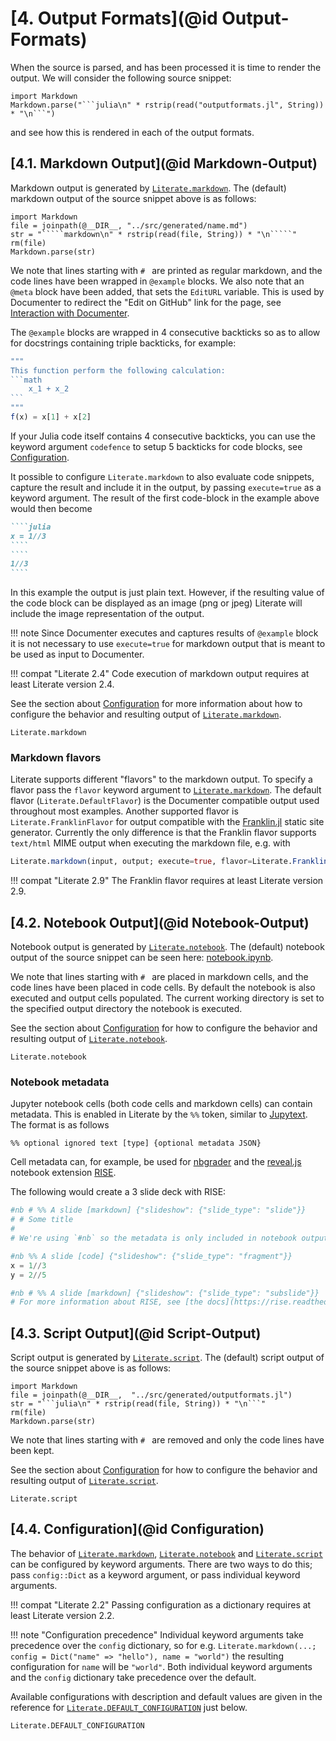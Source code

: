 # [**4.** Output Formats](@id Output-Formats)

When the source is parsed, and has been processed it is time to render the output.
We will consider the following source snippet:

```@eval
import Markdown
Markdown.parse("```julia\n" * rstrip(read("outputformats.jl", String)) * "\n```")
```

and see how this is rendered in each of the output formats.

## [**4.1.** Markdown Output](@id Markdown-Output)

Markdown output is generated by [`Literate.markdown`](@ref). The (default) markdown output
of the source snippet above is as follows:

```@eval
import Markdown
file = joinpath(@__DIR__, "../src/generated/name.md")
str = "`````markdown\n" * rstrip(read(file, String)) * "\n`````"
rm(file)
Markdown.parse(str)
```

We note that lines starting with `# ` are printed as regular markdown,
and the code lines have been wrapped in `@example` blocks. We also note that
an `@meta` block have been added, that sets the `EditURL` variable. This is used
by Documenter to redirect the "Edit on GitHub" link for the page,
see [Interaction with Documenter](@ref).

The `@example` blocks are wrapped in 4 consecutive backticks so as to allow for docstrings containing triple backticks, for example:
````julia
"""
This function perform the following calculation:
```math
    x_1 + x_2
```
"""
f(x) = x[1] + x[2]
````
If your Julia code itself contains 4 consecutive backticks, you can use the keyword argument `codefence` to setup 5 backticks for code blocks, see [Configuration](@ref).

It possible to configure `Literate.markdown` to also evaluate code snippets, capture the
result and include it in the output, by passing `execute=true` as a keyword argument.
The result of the first code-block in the example above would then become
`````markdown
````julia
x = 1//3
````
````
1//3
````
`````

In this example the output is just plain text. However, if the resulting value of the code
block can be displayed as an image (png or jpeg) Literate will include the image
representation of the output.

!!! note
    Since Documenter executes and captures results of `@example` block it is not necessary
    to use `execute=true` for markdown output that is meant to be used as input to
    Documenter.

!!! compat "Literate 2.4"
    Code execution of markdown output requires at least Literate version 2.4.

See the section about [Configuration](@ref) for more information about how to configure the
behavior and resulting output of [`Literate.markdown`](@ref).

```@docs
Literate.markdown
```

### Markdown flavors

Literate supports different "flavors" to the markdown output. To specify a flavor pass the
`flavor` keyword argument to [`Literate.markdown`](@ref). The default flavor
(`Literate.DefaultFlavor`) is the Documenter compatible output used throughout most examples.
Another supported flavor is `Literate.FranklinFlavor` for output compatible with the
[Franklin.jl](https://franklinjl.org/) static site generator. Currently the only difference
is that the Franklin flavor supports `text/html` MIME output when executing the markdown
file, e.g. with
```julia
Literate.markdown(input, output; execute=true, flavor=Literate.FranklinFlavor())
```
!!! compat "Literate 2.9"
    The Franklin flavor requires at least Literate version 2.9.

## [**4.2.** Notebook Output](@id Notebook-Output)

Notebook output is generated by [`Literate.notebook`](@ref). The (default) notebook output
of the source snippet can be seen here: [notebook.ipynb](generated/notebook.ipynb).

We note that lines starting with `# ` are placed in markdown cells,
and the code lines have been placed in code cells. By default the notebook
is also executed and output cells populated. The current working directory
is set to the specified output directory the notebook is executed.

See the section about [Configuration](@ref) for how to configure the behavior and resulting
output of [`Literate.notebook`](@ref).

```@docs
Literate.notebook
```

### Notebook metadata

Jupyter notebook cells (both code cells and markdown cells) can contain metadata. This is enabled
in Literate by the `%%` token, similar to
[Jupytext](https://jupytext.readthedocs.io/en/latest/formats.html#the-percent-format).
The format is as follows

```
%% optional ignored text [type] {optional metadata JSON}
```

Cell metadata can, for example, be used for
[nbgrader](https://nbgrader.readthedocs.io/en/stable/contributor_guide/metadata.html)
and the [reveal.js](https://github.com/hakimel/reveal.js) notebook extension
[RISE](https://github.com/damianavila/RISE).

The following would create a 3 slide deck with RISE:

```julia
#nb # %% A slide [markdown] {"slideshow": {"slide_type": "slide"}}
# # Some title
#
# We're using `#nb` so the metadata is only included in notebook output

#nb %% A slide [code] {"slideshow": {"slide_type": "fragment"}}
x = 1//3
y = 2//5

#nb # %% A slide [markdown] {"slideshow": {"slide_type": "subslide"}}
# For more information about RISE, see [the docs](https://rise.readthedocs.io/en/stable/usage.html)
```

## [**4.3.** Script Output](@id Script-Output)

Script output is generated by [`Literate.script`](@ref). The (default) script output of the
source snippet above is as follows:

```@eval
import Markdown
file = joinpath(@__DIR__,  "../src/generated/outputformats.jl")
str = "```julia\n" * rstrip(read(file, String)) * "\n```"
rm(file)
Markdown.parse(str)
```

We note that lines starting with `# ` are removed and only the
code lines have been kept.

See the section about [Configuration](@ref) for how to configure the behavior and resulting
output of [`Literate.script`](@ref).

```@docs
Literate.script
```

## [**4.4.** Configuration](@id Configuration)

The behavior of [`Literate.markdown`](@ref), [`Literate.notebook`](@ref) and
[`Literate.script`](@ref) can be configured by keyword arguments. There are two
ways to do this; pass `config::Dict` as a keyword argument, or pass individual
keyword arguments.

!!! compat "Literate 2.2"
    Passing configuration as a dictionary requires at least Literate version 2.2.

!!! note "Configuration precedence"
    Individual keyword arguments take precedence over the `config` dictionary, so for e.g.
    `Literate.markdown(...; config = Dict("name" => "hello"), name = "world")` the
    resulting configuration for `name` will be `"world"`. Both individual keyword arguments
    and the `config` dictionary take precedence over the default.

Available configurations with description and default values are given in the reference for
[`Literate.DEFAULT_CONFIGURATION`](@ref) just below.


```@docs
Literate.DEFAULT_CONFIGURATION
```
